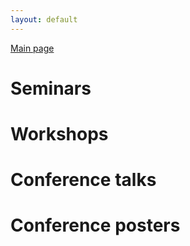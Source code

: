```yaml
---
layout: default
---
```


[Main page](index.md)

# Seminars

# Workshops

# Conference talks

# Conference posters

